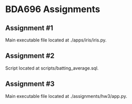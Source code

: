 # BDA696 Assignments

## Assignment #1

Main executable file located at ./apps/iris/iris.py.

## Assignment #2

Script located at scripts/batting_average.sql.

## Assignment #3

Main executable file located at ./assignments/hw3/app.py.
